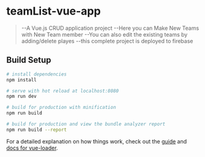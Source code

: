 # teamList-vue-app

> --A Vue.js CRUD application project
> --Here you can Make New Teams with New Team member 
> --You can also edit the existing teams by adding/delete playes 
> --this complete project is deployed to firebase  

## Build Setup

``` bash
# install dependencies
npm install

# serve with hot reload at localhost:8080
npm run dev

# build for production with minification
npm run build

# build for production and view the bundle analyzer report
npm run build --report
```

For a detailed explanation on how things work, check out the [guide](http://vuejs-templates.github.io/webpack/) and [docs for vue-loader](http://vuejs.github.io/vue-loader).
